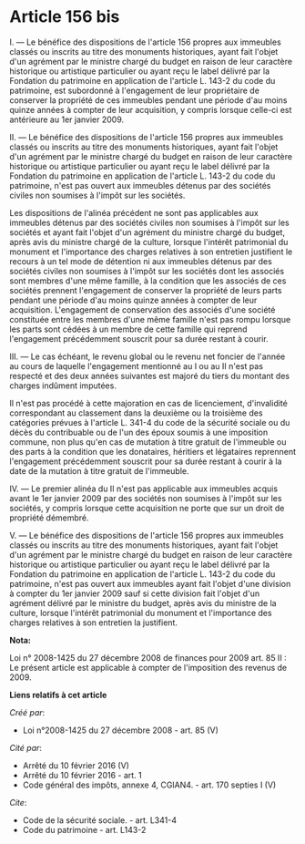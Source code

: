 # Article 156 bis

I. ― Le bénéfice des dispositions de l'article 156 propres aux immeubles classés  ou inscrits au titre des monuments
historiques, ayant fait l'objet d'un agrément  par le ministre chargé du budget en raison de leur caractère historique ou
artistique particulier ou ayant reçu le label délivré par la Fondation du  patrimoine en application de l'article L. 143-2 du
code du patrimoine, est subordonné à  l'engagement de leur propriétaire de conserver la propriété de ces immeubles  pendant
une période d'au moins quinze années à compter de leur acquisition, y  compris lorsque celle-ci est antérieure au 1er janvier
2009.

II. ― Le bénéfice des dispositions de l'article 156 propres aux immeubles  classés ou inscrits au titre des monuments
historiques, ayant fait l'objet d'un  agrément par le ministre chargé du budget en raison de leur caractère historique  ou
artistique particulier ou ayant reçu le label délivré par la Fondation du  patrimoine en application de l'article L. 143-2 du
code du patrimoine, n'est pas ouvert aux  immeubles détenus par des sociétés civiles non soumises à l'impôt sur les
sociétés.

Les dispositions de l'alinéa précédent ne sont pas  applicables aux immeubles détenus par des sociétés civiles non soumises à
l'impôt sur les sociétés et ayant fait l'objet d'un agrément du ministre chargé  du budget, après avis du ministre chargé de
la culture, lorsque l'intérêt  patrimonial du monument et l'importance des charges relatives à son entretien  justifient le
recours à un tel mode de détention ni aux immeubles détenus par  des sociétés civiles non soumises à l'impôt sur les sociétés
dont les associés  sont membres d'une même famille, à la condition que les associés de ces sociétés  prennent l'engagement de
conserver la propriété de leurs parts pendant une  période d'au moins quinze années à compter de leur acquisition.
L'engagement de  conservation des associés d'une société constituée entre les membres d'une même  famille n'est pas rompu
lorsque les parts sont cédées à un membre de cette  famille qui reprend l'engagement précédemment souscrit pour sa durée
restant à  courir.

III. ― Le cas échéant, le revenu global ou le revenu  net foncier de l'année au cours de laquelle l'engagement mentionné au I
ou au II  n'est pas respecté et des deux années suivantes est majoré du tiers du montant  des charges indûment imputées.

Il n'est pas procédé à cette  majoration en cas de licenciement, d'invalidité correspondant au classement dans  la deuxième
ou la troisième des catégories prévues à l'article L. 341-4 du code de la sécurité sociale ou du décès du contribuable  ou de
l'un des époux soumis à une imposition commune, non plus qu'en cas de  mutation à titre gratuit de l'immeuble ou des parts à
la condition que les  donataires, héritiers et légataires reprennent l'engagement précédemment  souscrit pour sa durée
restant à courir à la date de la mutation à titre gratuit  de l'immeuble.

IV. ― Le premier alinéa du II n'est pas  applicable aux immeubles acquis avant le 1er janvier 2009 par des sociétés non
soumises à l'impôt sur les sociétés, y compris lorsque cette acquisition ne  porte que sur un droit de propriété démembré.

V. ― Le  bénéfice des dispositions de l'article 156 propres aux immeubles classés ou  inscrits au titre des monuments
historiques, ayant fait l'objet d'un agrément  par le ministre chargé du budget en raison de leur caractère historique ou
artistique particulier ou ayant reçu le label délivré par la Fondation du  patrimoine en application de l'article L. 143-2 du
code du patrimoine, n'est pas ouvert aux  immeubles ayant fait l'objet d'une division à compter du 1er janvier 2009 sauf  si
cette division fait l'objet d'un agrément délivré par le ministre du budget,  après avis du ministre de la culture, lorsque
l'intérêt patrimonial du monument  et l'importance des charges relatives à son entretien la justifient.

**Nota:**

Loi n° 2008-1425 du 27 décembre 2008 de finances pour 2009 art. 85 II : Le présent article est applicable à compter de
l'imposition des revenus de  2009.

**Liens relatifs à cet article**

_Créé par_:

  - Loi n°2008-1425 du 27 décembre 2008 - art. 85 (V)

_Cité par_:

  - Arrêté du 10 février 2016 (V)
  - Arrêté du 10 février 2016 - art. 1
  - Code général des impôts, annexe 4, CGIAN4. - art. 170 septies I (V)

_Cite_:

  - Code de la sécurité sociale. - art. L341-4
  - Code du patrimoine - art. L143-2
